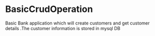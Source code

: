 # BasicCrudOperation
Basic Bank application which will create customers and get customer details .The customer information is stored in mysql DB
